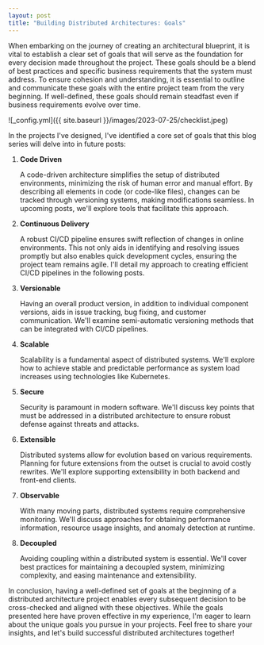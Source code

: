 ```yaml
---
layout: post
title: "Building Distributed Architectures: Goals"
---
```


When embarking on the journey of creating an architectural blueprint, it is vital to establish a clear set of goals that will serve as the foundation for every decision made throughout the project. These goals should be a blend of best practices and specific business requirements that the system must address. To ensure cohesion and understanding, it is essential to outline and communicate these goals with the entire project team from the very beginning. If well-defined, these goals should remain steadfast even if business requirements evolve over time.

![_config.yml]({{ site.baseurl }}/images/2023-07-25/checklist.jpeg)

In the projects I've designed, I've identified a core set of goals that this blog series will delve into in future posts:

1. **Code Driven**

   A code-driven architecture simplifies the setup of distributed environments, minimizing the risk of human error and manual effort. By describing all elements in code (or code-like files), changes can be tracked through versioning systems, making modifications seamless. In upcoming posts, we'll explore tools that facilitate this approach.

2. **Continuous Delivery**

   A robust CI/CD pipeline ensures swift reflection of changes in online environments. This not only aids in identifying and resolving issues promptly but also enables quick development cycles, ensuring the project team remains agile. I'll detail my approach to creating efficient CI/CD pipelines in the following posts.

3. **Versionable**

   Having an overall product version, in addition to individual component versions, aids in issue tracking, bug fixing, and customer communication. We'll examine semi-automatic versioning methods that can be integrated with CI/CD pipelines.

4. **Scalable**

   Scalability is a fundamental aspect of distributed systems. We'll explore how to achieve stable and predictable performance as system load increases using technologies like Kubernetes.

5. **Secure**

   Security is paramount in modern software. We'll discuss key points that must be addressed in a distributed architecture to ensure robust defense against threats and attacks.

6. **Extensible**

   Distributed systems allow for evolution based on various requirements. Planning for future extensions from the outset is crucial to avoid costly rewrites. We'll explore supporting extensibility in both backend and front-end clients.

7. **Observable**

   With many moving parts, distributed systems require comprehensive monitoring. We'll discuss approaches for obtaining performance information, resource usage insights, and anomaly detection at runtime.

8. **Decoupled**

   Avoiding coupling within a distributed system is essential. We'll cover best practices for maintaining a decoupled system, minimizing complexity, and easing maintenance and extensibility.

In conclusion, having a well-defined set of goals at the beginning of a distributed architecture project enables every subsequent decision to be cross-checked and aligned with these objectives. While the goals presented here have proven effective in my experience, I'm eager to learn about the unique goals you pursue in your projects. Feel free to share your insights, and let's build successful distributed architectures together!
